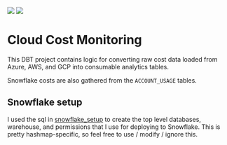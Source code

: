 ![](https://github.com/randypitcherii/cloud_cost_monitoring/workflows/Scheduled%20production%20run/badge.svg)
![](https://github.com/randypitcherii/cloud_cost_monitoring/workflows/Production%20deployment%20from%20master/badge.svg)
# Cloud Cost Monitoring
This DBT project contains logic for converting raw cost data loaded from Azure, AWS, and GCP into consumable analytics tables.

Snowflake costs are also gathered from the `ACCOUNT_USAGE` tables.

## Snowflake setup
I used the sql in [snowflake_setup](./snowflake_setup) to create the top level databases, warehouse, and permissions that I use for deploying to Snowflake. This is pretty hashmap-specific, so feel free to use / modify / ignore this.  